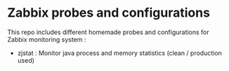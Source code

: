# Zabbix probes and configurations

This repo includes different homemade probes and configurations for Zabbix monitoring system :

* zjstat : Monitor java process and memory statistics (clean / production used)
